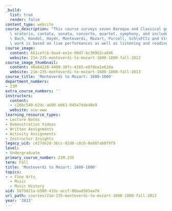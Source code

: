 ```yaml
---
_build:
  list: true
  render: false
content_type: website
course_description: "This course surveys seven Baroque and Classical genres: opera,\
  \ oratorio, cantata, sonata, concerto, quartet, symphony, and includes work by composers\
  \ Bach, Handel, Haydn, Monteverdi, Mozart, Purcell, Sch\xFCtz and Vivaldi. Course\
  \ work is based on live performances as well as listening and reading assignments.\n"
course_image:
  content: 661cefcb-9aa4-ee1e-90d7-bc30962ca046
  website: 21m-235-monteverdi-to-mozart-1600-1800-fall-2013
course_image_thumbnail:
  content: 46a64228-4400-38fc-4185-e87dea1e62da
  website: 21m-235-monteverdi-to-mozart-1600-1800-fall-2013
course_title: 'Monteverdi to Mozart: 1600-1800'
department_numbers:
- 21M
extra_course_numbers: ''
instructors:
  content:
  - c20bc540-62dc-a600-b061-045e7dde40e9
  website: ocw-www
learning_resource_types:
- Lecture Notes
- Demonstration Videos
- Written Assignments
- Activity Assignments
- Instructor Insights
legacy_uid: c427de2d-36cc-02d0-c0c6-0e887ab0f9f9
level:
- Undergraduate
primary_course_number: 21M.235
term: Fall
title: 'Monteverdi to Mozart: 1600-1800'
topics:
- - Fine Arts
  - Music
  - Music History
uid: 5875021a-b580-433c-accf-00aad503aa7d
url_path: courses/21m-235-monteverdi-to-mozart-1600-1800-fall-2013
year: '2013'
---
```

